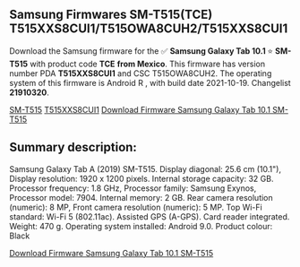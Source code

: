 <h2>Samsung Firmwares SM-T515(TCE) T515XXS8CUI1/T515OWA8CUH2/T515XXS8CUI1</h2>
Download the Samsung firmware for the ✅ <strong>Samsung Galaxy Tab 10.1 </strong> ⭐ <strong>SM-T515</strong> with product code <strong>TCE</strong> <strong> from Mexico</strong>. This firmware has version number PDA <strong>T515XXS8CUI1</strong> and CSC T515OWA8CUH2. The operating system of this firmware is Android R , with build date 2021-10-19. Changelist <strong>21910320</strong>.


[SM-T515](https://samfirm.shop/samsung/model/SM-T515)
[T515XXS8CUI1](https://samfirm.shop/samsung/pda/T515XXS8CUI1)
[Download Firmware Samsung Galaxy Tab 10.1 SM-T515](https://samfirm.shop/samsung/firmware/466336)
<h2>Summary description:</h2>
<p>Samsung Galaxy Tab A (2019) SM-T515. Display diagonal: 25.6 cm (10.1"), Display resolution: 1920 x 1200 pixels. Internal storage capacity: 32 GB. Processor frequency: 1.8 GHz, Processor family: Samsung Exynos, Processor model: 7904. Internal memory: 2 GB. Rear camera resolution (numeric): 8 MP, Front camera resolution (numeric): 5 MP. Top Wi-Fi standard: Wi-Fi 5 (802.11ac). Assisted GPS (A-GPS). Card reader integrated. Weight: 470 g. Operating system installed: Android 9.0. Product colour: Black</p>


[Download Firmware Samsung Galaxy Tab 10.1 SM-T515](https://samfirm.shop/samsung/firmware/466336)
